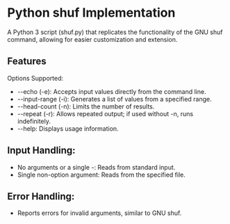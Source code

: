 # Python shuf Implementation
A Python 3 script (shuf.py) that replicates the functionality of the GNU shuf command, allowing for easier customization and extension.

## Features
Options Supported:
- --echo (-e): Accepts input values directly from the command line.
- --input-range (-i): Generates a list of values from a specified range.
- --head-count (-n): Limits the number of results.
- --repeat (-r): Allows repeated output; if used without -n, runs indefinitely.
- --help: Displays usage information.
## Input Handling:
- No arguments or a single -: Reads from standard input.
- Single non-option argument: Reads from the specified file.
## Error Handling: 
- Reports errors for invalid arguments, similar to GNU shuf.
